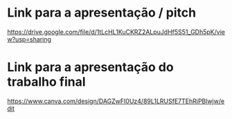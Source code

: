  # Link para a apresentação / pitch

 https://drive.google.com/file/d/1tLcHL1KuCKRZ2ALpuJdHf5S51_GDh5pK/view?usp=sharing

 # Link para a apresentação do trabalho final

 https://www.canva.com/design/DAGZwFI0Uz4/89L1LRUSfE7TEhRiPBlwjw/edit